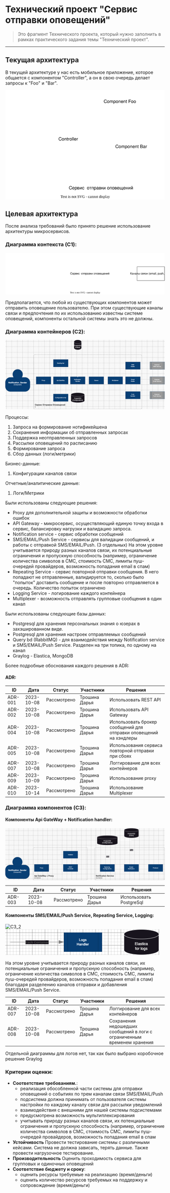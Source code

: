 # Технический проект "Сервис отправки оповещений"

> Это фрагмент Технического проекта, который нужно заполнить в рамках практического задания темы "Технический проект".
---

## Текущая архитектура

В текущей архитектуре у нас есть мобильное приложение, которое общается с компонентом "Controller", а он в свою очередь делает запросы к "Foo" и "Bar".

![alt text](static/current_arch.svg)


## Целевая архитектура

После анализа требований было принято решение использование архитектуры микросервисов. 


### Диаграмма контекста (C1):
![C1](static/c1.svg)

Предполагается, что любой из существующих компонентов может отправить оповещение пользователю. При этом существующие каналы связи и предпочтения по их использованию известны системе оповещений, компоненты остальной системы знать это не должны.

### Диаграмма контейнеров (C2):
![C2](static/c2.png)


Процессы:
   1. Запроса на формирование нотификейшена
   2. Сохранения информации об отправленных запросах
   3. Поддержка неотправленных запросов
   4. Рассылки оповещений по расписанию
   5. Формирование запроса
   6. Сбор данных (логи/метрики)

Бизнес-данные:    
   1. Конфигурации каналов связи

Отчетные/аналитические данные:
   1. Логи/Метрики


Были использованы следующие решения:
- Proxy для дополнительной защиты и возможности обработки ошибок
- API Gateway - микросервис, осуществляющий единую точку входа в сервис, балансировку нагрузки и валидацию запроса. 
- Notification service - сервис обработки сообщений
- SMS/EMAIL/Push Service - сервисы для валидации сообщений, и работы с отправкой SMS/EMAIL/Push. (3 отдельных) На этом уровне учитывается природу разных каналов связи, их потенциальные ограничения и пропускную способность (например, ограничение количества символов в СМС, стоимость СМС, лимиты пуш-очередей провайдеров, возможность попадания email в спам) 
- Repeating Service - сервис повторной отправки сообщения. В него попадают не отправленные, валидируется то, сколько было "попыток" доставить сообщение и после повторно отправляется в очередь. Количество попыток ограничено 
- Logging Service - логирование каждого контейнера
- Multiplexer - возможность отправлять групповые сообщения в один канал

Были использованы следующие базы данных:
- Postgresql для хранения персональных знания о юзерах в захэшированном виде. 
- Postgresql для хранения настроек отправляемых сообщений
- Query bd (RabbitMQ) - для взаимодействия между Notification service и SMS/EMAIL/Push Service. Разделен на три топика, по одному на канал 
- Graylog - Elastica, MongoDB

Более подробные обоснования каждого решения в ADR: 

#### ADR:

| ID      | Дата       | Статус      | Участники     | Решения                                        |
|---------|------------|-------------|---------------|------------------------------------------------|
| ADR-001 | 2023-10-08 | Рассмотрено | Трошина Дарья | Использовать REST API  |
| ADR-002 | 2023-10-08 | Рассмотрено | Трошина Дарья | Использовать API Gateway                       |
| ADR-004 | 2023-10-08 | Рассмотрено | Трошина Дарья | Использовать брокер сообщений для отправки оповещений на хэндлеры                                             |
| ADR-005 | 2023-10-08 | Рассмотрено | Трошина Дарья | Использования сервиса повторной отправки при сбоях                                             |
| ADR-007 | 2023-10-08 | Рассмотрено | Трошина Дарья | Логгирование для всех контейнеров                                           |
| ADR-009 | 2023-10-09 | Рассмотрено | Трошина Дарья | Использование proxy                                         |
| ADR-010 | 2023-10-14 | Рассмотрено | Трошина Дарья | Использование Multiplexer  |





### Диаграмма компонентов (C3):

#### Компоненты Api GateWay + Notification handler:
![C3_1](static/c3_1.png)

| ID      | Дата       | Статус      | Участники     | Решения                                         |
|---------|------------|-------------|---------------|-------------------------------------------------|
| ADR-003 | 2023-10-08 | Рассмотрено | Трошина Дарья | Использовать PostgreSql                         |

#### Компоненты SMS/EMAIL/Push Service, Repeating Service, Logging:
![C3_2](static/с3_2.png)
![C2_logs](static/c2_2.png)

На этом уровне учитывается природу разных каналов связи, их потенциальные ограничения и пропускную способность (например, ограничение количества символов в СМС, стоимость СМС, лимиты пуш-очередей провайдеров, возможность попадания email в спам) 
благодаря разделению каналов отправки и добавления SMS/EMAIL/Push Service.

| ID      | Дата       | Статус      | Участники     | Решения                                         |
|---------|------------|-------------|---------------|-------------------------------------------------|
| ADR-007 | 2023-10-08 | Рассмотрено | Трошина Дарья | Логгирование для всех контейнеров                         |
| ADR-008 | 2023-10-08 | Рассмотрено | Трошина Дарья | Сохранения недошедших сообщений в логи с ограниченным временем хранения                        |

Отдельной диаграммы для логов нет, так как было выбрано коробочное решение Graylog

### Критерии оценки:
- **Соответствие требованиям.**:
  - реализация обособленной части системы для отправки оповещений о событиях по трем каналам связи SMS/EMAIL/Push
  - подсистема должна принимать от пользователя системы настройки по каждому каналу связи для рассылки уведомлений
  - взаимодействия с внешними для нашей системы подсистемами
  -  предусмотрена возможность мультиплексирования
  - учитывать природу разных каналов связи, их потенциальные ограничения и пропускную способность (например, ограничение количества символов в СМС, стоимость СМС, лимиты пуш-очередей провайдеров, возможность попадания email в спам
- **Устойчивость** Провести тестирование системы с различными кейсами. Система не должна зависать, терять данные. Также провести нагрузочное тестирование.
- **Производительность** Оценить проходимость сервиса для групповых и одиночных оповещений
- **Соответствие бюджету и сроку**:
  - оценить ресурсы требуемые на реализацию (время/деньги)
  - оценить количество ресурсов требуемых на поддержку и сопровождение  (время/деньги)